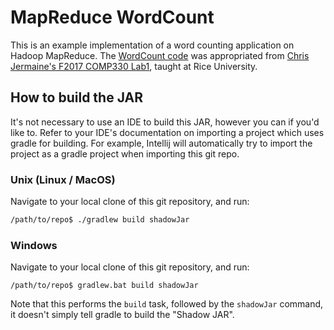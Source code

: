 # MapReduce WordCount

This is an example implementation of a word counting application on Hadoop
MapReduce.  The [WordCount
code](./src/main/java/edu/comp330/lab1/WordCount.java) was appropriated from
[Chris Jermaine's F2017 COMP330
Lab1](http://cmj4.web.rice.edu/HadoopActivity/WordCount.java), taught at Rice
University.

## How to build the JAR

It's not necessary to use an IDE to build this JAR, however you can if you'd
like to.  Refer to your IDE's documentation on importing a project which uses
gradle for building.  For example, Intellij will automatically try to 
import the project as a gradle project when importing this git repo.

### Unix (Linux / MacOS)

Navigate to your local clone of this git repository, and run:
```bash
/path/to/repo$ ./gradlew build shadowJar
```

### Windows

Navigate to your local clone of this git repository, and run:
```
/path/to/repo$ gradlew.bat build shadowJar
```

Note that this performs the `build` task, followed by the `shadowJar` command,
it doesn't simply tell gradle to build the "Shadow JAR".

